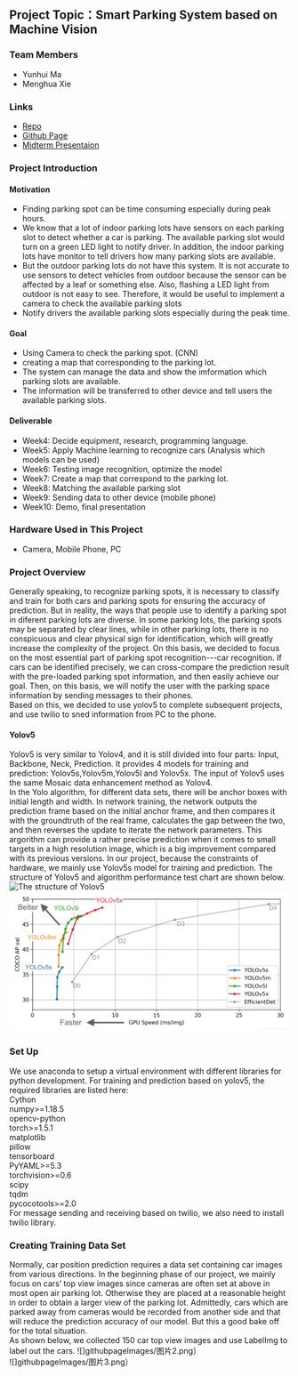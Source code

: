 ## Project Topic：Smart Parking System based on Machine Vision
### Team Members
* Yunhui Ma
* Menghua Xie
### Links
* [Repo](https://github.com/MenghuaXie/M202AFinalProject) 
* [Github Page](https://menghuaxie.github.io/M202AFinalProject/)
* [Midterm Presentaion](https://www.youtube.com/watch?v=kMS5N7UKCuk&t=5s)
### Project Introduction 
  
#### Motivation 
  
  * Finding parking spot can be time consuming especially during peak hours. 
  * We know that a lot of indoor parking lots have sensors on each parking slot to detect whether a car is parking. The available parking slot would turn on a green LED light to notify driver. In addition, the indoor parking lots have monitor to tell drivers how many parking slots are available.
  * But the outdoor parking lots do not have this system. It is not accurate to use sensors to detect vehicles from outdoor because the sensor can be affected by a leaf or something else. Also, flashing a LED light from outdoor is not easy to see. Therefore, it would be useful to implement a camera to check the available parking slots
  * Notify drivers the available parking slots especially during the peak time.
  
#### Goal 
  * Using Camera to check the parking spot. (CNN)  
  * creating a map that corresponding to the parking lot. 
  * The system can manage the data and show the imformation which parking slots are available. 
  * The information will be transferred to other device and tell users the available parking slots. 
  
#### Deliverable 
  * Week4: Decide equipment, research, programming language. 
  * Week5: Apply Machine learning to recognize cars (Analysis which models can be used) 
  * Week6: Testing image recognition, optimize the model  
  * Week7: Create a map that correspond to the parking lot. 
  * Week8: Matching the available parking slot 
  * Week9: Sending data to other device (mobile phone) 
  * Week10: Demo, final presentation 
  
### Hardware Used in This Project 
  * Camera, Mobile Phone, PC 


### Project Overview
Generally speaking, to recognize parking spots, it is necessary to classify and train for both cars and parking spots for ensuring the accuracy of prediction. But in reality, the ways that people use to identify a parking spot in diferent parking lots are diverse. In some parking lots, the parking spots may be separated by clear lines, while in other parking lots, there is no conspicuous and clear physical sign for identification, which will greatly increase the complexity of the project. On this basis, we decided to focus on the most essential part of parking spot recognition---car recognition. If cars can be identified precisely, we can cross-compare the prediction result with the pre-loaded parking spot information, and then easily achieve our goal. Then, on this basis, we will notify the user with the parking space information by sending messages to their phones.  
Based on this, we decided to use yolov5 to complete subsequent projects, and use twilio to sned information from PC to the phone.

#### Yolov5
Yolov5 is very similar to Yolov4, and it is still divided into four parts: Input, Backbone, Neck, Prediction. It provides 4 models for training and prediction: Yolov5s,Yolov5m,Yolov5l and Yolov5x. The input of Yolov5 uses the same Mosaic data enhancement method as Yolov4.  
In the Yolo algorithm, for different data sets, there will be anchor boxes with initial length and width. In network training, the network outputs the prediction frame based on the initial anchor frame, and then compares it with the groundtruth of the real frame, calculates the gap between the two, and then reverses the update to iterate the network parameters. This argorithm can provide a rather precise prediction when it comes to small targets in a high resolution image, which is a big improvement compared with its previous versions. In our project, because the constraints of hardware, we mainly use Yolov5s model for training and prediction.
The structure of Yolov5 and algorithm performance test chart are shown below.
![The structure of Yolov5](/gitbubpageImages/图片1.png)  
![Algorithm performance test chart](githubpageImages/20200806235330583.png)  

### Set Up
We use anaconda to setup a virtual environment with different libraries for python development.
For training and prediction based on yolov5, the required libraries are listed here:  
Cython  
numpy>=1.18.5  
opencv-python   
torch>=1.5.1   
matplotlib   
pillow   
tensorboard  
PyYAML>=5.3  
torchvision>=0.6  
scipy  
tqdm  
pycocotools>=2.0  
For message sending and receiving based on twilio, we also need to install twilio library.

### Creating Training Data Set
Normally, car position prediction requires a data set containing car images from various directions. In the beginning phase of our project, we mainly focus on cars’ top view images since  cameras are often set at above in most open air parking lot. Otherwise they are placed at a reasonable height in order to obtain a larger view of the parking lot. Admittedly, cars which are parked away from cameras would be recorded from another side and that will reduce the prediction accuracy of our model. But this a good bake off for the total situation.  
As shown below, we collected 150 car top view images and use LabelImg to label out the cars. 
![]githubpageImages/图片2.png）  
![]githubpageImages/图片3.png）
